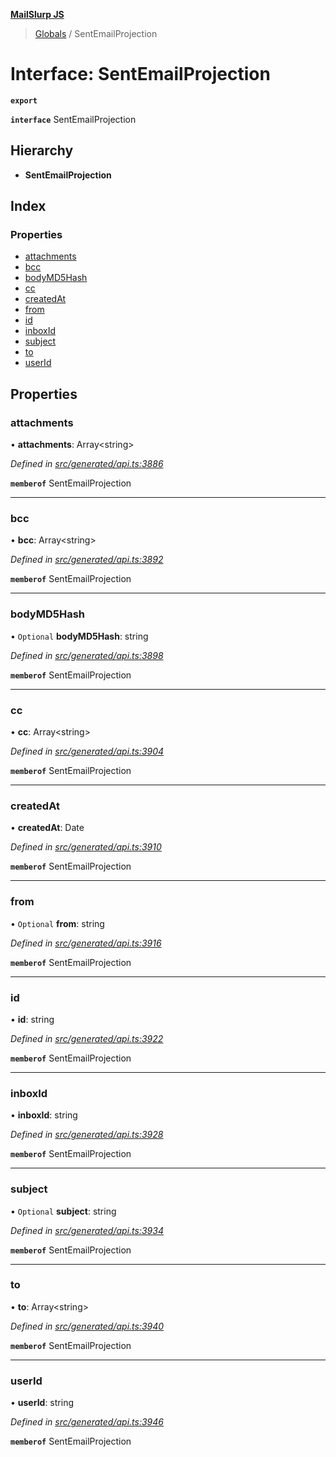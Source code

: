 **[MailSlurp JS](../README.md)**

> [Globals](../README.md) / SentEmailProjection

# Interface: SentEmailProjection

**`export`** 

**`interface`** SentEmailProjection

## Hierarchy

* **SentEmailProjection**

## Index

### Properties

* [attachments](sentemailprojection.md#attachments)
* [bcc](sentemailprojection.md#bcc)
* [bodyMD5Hash](sentemailprojection.md#bodymd5hash)
* [cc](sentemailprojection.md#cc)
* [createdAt](sentemailprojection.md#createdat)
* [from](sentemailprojection.md#from)
* [id](sentemailprojection.md#id)
* [inboxId](sentemailprojection.md#inboxid)
* [subject](sentemailprojection.md#subject)
* [to](sentemailprojection.md#to)
* [userId](sentemailprojection.md#userid)

## Properties

### attachments

•  **attachments**: Array\<string>

*Defined in [src/generated/api.ts:3886](https://github.com/mailslurp/mailslurp-client/blob/c83a162/src/generated/api.ts#L3886)*

**`memberof`** SentEmailProjection

___

### bcc

•  **bcc**: Array\<string>

*Defined in [src/generated/api.ts:3892](https://github.com/mailslurp/mailslurp-client/blob/c83a162/src/generated/api.ts#L3892)*

**`memberof`** SentEmailProjection

___

### bodyMD5Hash

• `Optional` **bodyMD5Hash**: string

*Defined in [src/generated/api.ts:3898](https://github.com/mailslurp/mailslurp-client/blob/c83a162/src/generated/api.ts#L3898)*

**`memberof`** SentEmailProjection

___

### cc

•  **cc**: Array\<string>

*Defined in [src/generated/api.ts:3904](https://github.com/mailslurp/mailslurp-client/blob/c83a162/src/generated/api.ts#L3904)*

**`memberof`** SentEmailProjection

___

### createdAt

•  **createdAt**: Date

*Defined in [src/generated/api.ts:3910](https://github.com/mailslurp/mailslurp-client/blob/c83a162/src/generated/api.ts#L3910)*

**`memberof`** SentEmailProjection

___

### from

• `Optional` **from**: string

*Defined in [src/generated/api.ts:3916](https://github.com/mailslurp/mailslurp-client/blob/c83a162/src/generated/api.ts#L3916)*

**`memberof`** SentEmailProjection

___

### id

•  **id**: string

*Defined in [src/generated/api.ts:3922](https://github.com/mailslurp/mailslurp-client/blob/c83a162/src/generated/api.ts#L3922)*

**`memberof`** SentEmailProjection

___

### inboxId

•  **inboxId**: string

*Defined in [src/generated/api.ts:3928](https://github.com/mailslurp/mailslurp-client/blob/c83a162/src/generated/api.ts#L3928)*

**`memberof`** SentEmailProjection

___

### subject

• `Optional` **subject**: string

*Defined in [src/generated/api.ts:3934](https://github.com/mailslurp/mailslurp-client/blob/c83a162/src/generated/api.ts#L3934)*

**`memberof`** SentEmailProjection

___

### to

•  **to**: Array\<string>

*Defined in [src/generated/api.ts:3940](https://github.com/mailslurp/mailslurp-client/blob/c83a162/src/generated/api.ts#L3940)*

**`memberof`** SentEmailProjection

___

### userId

•  **userId**: string

*Defined in [src/generated/api.ts:3946](https://github.com/mailslurp/mailslurp-client/blob/c83a162/src/generated/api.ts#L3946)*

**`memberof`** SentEmailProjection

